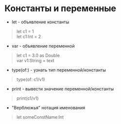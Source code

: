 # Константы и переменные
* let - объявление константы
> let c1 = 1   
> let c1:Int = 2   
* var - объявление переменной
> let c1 = 3.0 as Double   
> var v1:String = text
* type(of:) - узнать тип переменной/константы
> type(of: c1/v1)
* print - вывести значение переменной/константы
> print(c1/v1)
* "Верблюжья" нотация именования
> let someConstName:Int
